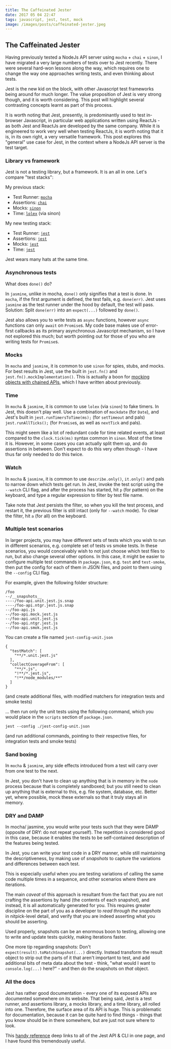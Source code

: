 ```yaml
---
title: The Caffeinated Jester
date: 2017 05 04 22:47
tags: javascript, jest, test, mock
image: /images/posts/caffeinated-jester.jpeg
---
```


## The Caffeinated Jester

Having previously tested a NodeJs API server using `mocha` + `chai` + `sinon`,
I have migrated a very large numbers of tests over to Jest recently.
There were several hard-won lessons along the way,
which requires one to change the way one approaches writing tests,
and even thinking about tests.

Jest is the new kid on the block,
with other Javascript test frameworks being around for much longer.
The value proposition of Jest is very strong though,
and it is worth considering.
This post will highlight several contrasting concepts learnt as part of this process.

It is worth noting that Jest, presently,
is predominantly used to test in-browser Javascript,
in particular web applications written using ReactJs -
as both Jest and ReactJs are developed by the same company.
While it is engineered to work very well when testing ReactJs,
it is worth noting that it is, in its own right,
a very versatile framework.
This post explores this "general" use case for Jest,
in the context where a NodeJs API server is the test target.

### Library vs framework

Jest is not a testing library, but a framework.
It is an all in one.
Let's compare "test stacks":

My previous stack:

- Test Runner: [`mocha`](https://github.com/mochajs/mocha)
- Assertions: [`chai`](https://github.com/chaijs/chai)
- Mocks: [`sinon`](https://github.com/sinonjs/sinon)
- Time: [`lolex`](https://github.com/sinonjs/lolex) (via sinon)

My new testing stack:

- Test Runner: [`jest`](https://github.com/facebook/jest)
- Assertions: [`jest`](https://github.com/facebook/jest)
- Mocks: [`jest`](https://github.com/facebook/jest)
- Time: [`jest`](https://github.com/facebook/jest)

Jest wears many hats at the same time.

### Asynchronous tests

What does `done()` do?

In `jasmine`, unlike in mocha, `done()` only signifies that a test is done.
In `mocha`, if the first argument is defined, the test fails, e.g. `done(err)`.
Jest uses `jasmine` as the test runner under the hood by default, the test will pass.
Solution: Split `done(err)` into an `expect(...)` followed by `done()`.

Jest also allows you to write tests as `async` functions,
however `async` functions can only `await` on `Promise`s.
My code base makes use of error-first callbacks as its primary asynchronous Javascript mechanism,
so I have not explored this much;
but worth pointing out for those of you who are writing tests for `Promise`s.

### Mocks

In `mocha` and `jasmine`, it is common to use `sinon` for spies, stubs, and mocks.
For best results in Jest, use the built in `jest.fn()` and `jest.fn().mockImplementation()`.
This is actually a boon for
[mocking objects with chained APIs](http://blog.bguiz.com/2017/mocking-chained-apis-jest),
which I have written about previously.

### Time

In `mocha` & `jasmine`, it is common to use `lolex` (via `sinon`) to fake timers.
In Jest, this doesn't play well. Use a combination of `mockdate` (for `Date`),
and Jest's built in `jest.runTimersToTime(ms);` (for `setTimeout` and pals)
`jest.runAllTicks();` (for `Promise`s, as well as `nextTick` and pals).

This might seem like a lot of redundant code for time related events,
at least compared to the `clock.tick(ms)` syntax common in `sinon`.
Most of the time it is.
However, in some cases you can actually split them up,
and do assertions in between.
Don't expect to do this very often though -
I have thus far only needed to do this twice.

### Watch

In `mocha` & `jasmine`, it is common to use `describe.only()`, `it.only()` and pals to narrow down which tests get run.
In Jest, invoke the test script using the `--watch` CLI flag,
and after the process has started,
hit `p` (for pattern) on the keyboard,
and type a regular expression to filter by test file name.

Take note that Jest persists the filter,
so when you kill the test process, and restart it,
the previous filter is still intact
(only for `--watch` mode).
To clear the filter,
hit `a` (for all) on the keyboard.

### Multiple test scenarios

In larger projects,
you may have different sets of tests
which you wish to run in different scenarios,
e.g. complete set of tests vs smoke tests.
 In these scenarios,
 you would conceivably wish to not just choose which test files to run,
 but also change several other options.
 In this case,
 it might be easier to configure multiple test commands in `package.json`,
 e.g. `test` and `test-smoke`,
 then put the config for each of them in JSON files,
 and point to them using the `--config` CLI flag.

For example, given the following folder structure:

```
/foo
--/__snapshots__
----/foo-api.unit.jest.js.snap
----/foo-api.ntgr.jest.js.snap
--/foo-api.js
--/foo-api.mock.jest.js
--/foo-api.unit.jest.js
--/foo-api.ntgr.jest.js
--/foo-api.smok.jest.js
```

You can create a file named `jest-config-unit.json`

```
{
  "testMatch": [
    "**/*.unit.jest.js"
  ],
  "collectCoverageFrom": [
    "**/*.js",
    "!**/*.jest.js",
    "!**/node_modules/**"
  ]
}
```

(and create additional files, with modified matchers for integration tests and smoke tests)

... then run only the unit tests using the following command,
which you would place in the `scripts` section of `package.json`.

```
jest --config ./jest-config-unit.json
```

(and run additional commands, pointing to their respective files, for integration tests and smoke tests)

### Sand boxing

In `mocha` & `jasmine`,
any side effects introduced from a test will carry over from one test to the next.

In Jest, you don't have to clean up anything that
is in memory in the `node` process
because that is completely sandboxed;
but you still need to clean up anything that is external to this,
e.g. file system, database, etc.
Better yet, where possible,
mock these externals so that it truly stays all in memory.

### DRY and DAMP

In mocha/ jasmine,
 you would write your tests such that they were DAMP
(opposite of DRY: do not repeat yourself).
The repetition is considered good in this case,
because it enables the tests to be
self-contained description of the features being tested.

In Jest, you can write your test code in a DRY manner,
while still maintaining the descriptiveness,
by making use of *snapshots*
to capture the variations and differences between each test.

This is especially useful when you are testing variations
of calling the same code multiple times in a sequence,
and other scenarios where there are iterations.

The main *caveat* of this approach is resultant from the fact that
you are not crafting the assertions by hand
(the contents of each snapshot),
and instead, it is all automatically generated for you.
This requires greater discipline on the part of you as a developer
to *read through the snapshots* in nitpick-level detail,
and verify that you are indeed asserting
what you should be asserting.

Used properly, snapshots can be an enormous boon to testing,
allowing one to write and update tests quickly,
making iterations faster.

One more tip regarding snapshots:
Don't `expect(result).toMatchSnapshot(...)` directly.
Instead transform the result object to strip out the parts of it that aren't important to test,
and add additional bits of meta data about the test -
think, "what would I want to `console.log(...)` here?" -
and then do the snapshots on *that* object.

### All the docs

Jest has rather good documentation -
every one of its exposed APIs are documented somewhere on its website.
That being said, Jest is a test runner,
and assertions library,
a mocks library,
and a time library,
all rolled into one.
Therefore, the surface area of its API is huge.
This is problematic for documentation,
because it can be quite hard to find things -
things that you know should be in there somewhere,
but are just not sure where to look.

This [handy reference](https://dmitriiabramov.github.io/jest-cheatsheet/index.html)
deep links to all of the Jest API & CLI in one page,
and I have found this tremendously useful.
